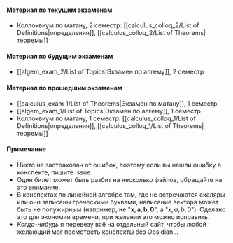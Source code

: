#### Материал по текущим экзаменам
-  Коллоквиум по матану, 2 семестр: [[calculus_colloq_2/List of Definitions|определения]], [[calculus_colloq_2/List of Theorems|теоремы]]

#### Материал по будущим экзаменам
- [[algem_exam_2/List of Topics|Экзамен по алгему]], 2 семестр

#### Материал по прошедшим экзаменам
- [[calculus_exam_1/List of Theorems|Экзамен по матану]], 1 семестр
- [[algem_exam_1/List of Topics|Экзамен по алгему]], 1 семестр
- Коллоквиум по матану, 1 семестр: [[calculus_colloq_1/List of Definitions|определения]], [[calculus_colloq_1/List of Theorems|теоремы]]

#### Примечание
- Никто не застрахован от ошибок, поэтому если вы нашли ошибку в конспекте, пишите issue.
- Один билет может быть разбит на несколько файлов, обращайте на это внимание.
- В конспектах по линейной алгебре там, где не встречаются скаляры или они записаны греческими буквами, написание вектора может быть не полужирным (например, не "$\mathbf{x}, \mathbf{a}, \mathbf{b}, \mathbf{0}$", а "$x, a, b, 0$"). Сделано это для экономия времени, при желании это можно исправить.
- *Когда-нибудь* я перевезу всё на отдельный сайт, чтобы любой желающий мог посмотреть конспекты без Obsidian...